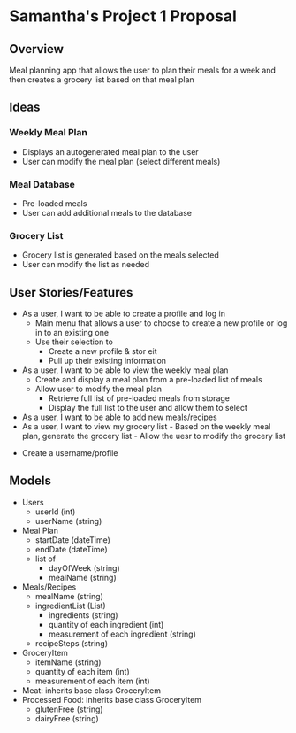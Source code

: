 # Samantha's Project 1 Proposal

## Overview
Meal planning app that allows the user to plan their meals for a week and then creates a grocery list based on that meal plan

## Ideas

### Weekly Meal Plan
- Displays an autogenerated meal plan to the user
- User can modify the meal plan (select different meals)

### Meal Database
 - Pre-loaded meals
 - User can add additional meals to the database

 ### Grocery List
 - Grocery list is generated based on the meals selected
 - User can modify the list as needed

 ## User Stories/Features
 - As a user, I want to be able to create a profile and log in
    - Main menu that allows a user to choose to create a new profile or log in to an existing one
    - Use their selection to
        - Create a new profile & stor eit
        - Pull up their existing information
- As a user, I want to be able to view the weekly meal plan
    - Create and display a meal plan from a pre-loaded list of meals
    - Allow user to modify the meal plan
        - Retrieve full list of pre-loaded meals from storage
        - Display the full list to the user and allow them to select
- As a user, I want to be able to add new meals/recipes
- As a user, I want to view my grocery list
        - Based on the weekly meal plan, generate the grocery list
        - Allow the uesr to modify the grocery list
* Create a username/profile



## Models
- Users
    - userId (int)
    - userName (string)
- Meal Plan
    - startDate (dateTime)
    - endDate (dateTime)
    - list of
        - dayOfWeek (string)
        - mealName (string)
- Meals/Recipes
    - mealName (string)
    - ingredientList (List)
        - ingredients (string)
        - quantity of each ingredient (int)
        - measurement of each ingredient (string)
    - recipeSteps (string)
- GroceryItem
    - itemName (string)
    - quantity of each item (int)
    - measurement of each item (int)
- Meat: inherits base class GroceryItem
- Processed Food: inherits base class GroceryItem
    - glutenFree (string)
    - dairyFree (string)


